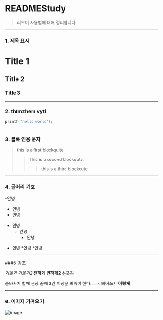 # READMEStudy
>리드미 사용법에 대해 정리합니다

-----


### 1. 제목 표시

# Title 1
## Title 2
### Title 3



--- 

### 2. thtmzhem vytl

``` c
printf("hello world");
```

```java

```

### 3. 블록 인용 문자

> this is a first blockquite
>> This is a second blockqute.
>>> this is a third blockqute


------

### 4. 글머리 기호

-안녕
 - 안녕
  - 안녕

+ 안녕
  + 안녕
    + 안녕

* 안녕
  *안녕
     *안녕


------

###5. 강조

*기울기*
_기울기2_
**진하게**
__진하게2__
~~선긋기~~

줄바꾸기 할때 문장 끝에 3칸 이상을 띄워야 한다.___< 띄어쓰기
**이렇게**

--------
### 6. 이미지 가져오기
![image](https://user-images.githubusercontent.com/29333641/109258988-b4b50600-783e-11eb-9fc3-41fc9b15e416.png)

